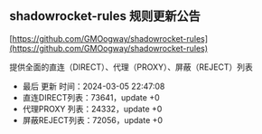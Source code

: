 ## shadowrocket-rules 规则更新公告

[https://github.com/GMOogway/shadowrocket-rules](https://github.com/GMOogway/shadowrocket-rules)

提供全面的直连（DIRECT）、代理（PROXY）、屏蔽（REJECT）列表
- 最后 更新 时间：2024-03-05 22:47:08
- 直连DIRECT列表：73641，update +0
- 代理PROXY 列表：24332，update +0
- 屏蔽REJECT列表：72056，update +0
